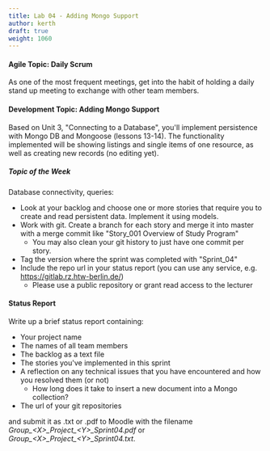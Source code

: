 ```yaml
---
title: Lab 04 - Adding Mongo Support
author: kerth
draft: true
weight: 1060
---
```

#### Agile Topic: Daily Scrum

As one of the most frequent meetings, get into the habit of holding a daily stand up meeting to exchange with other team members.

#### Development Topic: Adding Mongo Support

Based on Unit 3, "Connecting to a Database", you'll implement persistence with Mongo DB and Mongoose (lessons 13-14). The functionality
implemented will be showing listings and single items of one resource, as well as creating new records (no editing yet).

##### Topic of the Week

Database connectivity, queries:

- Look at your backlog and choose one or more stories that require you to create and read persistent data. Implement it using models.
- Work with git. Create a branch for each story and merge it into master with a merge commit like "Story_001 Overview of Study Program"
  - You may also clean your git history to just have one commit per story.
- Tag the version where the sprint was completed with "Sprint_04"
- Include the repo url in your status report (you can use any service, e.g. https://gitlab.rz.htw-berlin.de/)
  - Please use a public repository or grant read access to the lecturer

#### Status Report

Write up a brief status report containing:

- Your project name
- The names of all team members
- The backlog as a text file
- The stories you've implemented in this sprint
- A reflection on any technical issues that you have encountered and how you resolved them (or not)
  - How long does it take to insert a new document into a Mongo collection?
- The url of your git repositories

and submit it as .txt or .pdf to Moodle with the filename _Group\_\<X\>\_Project\_\<Y\>\_Sprint04.pdf_ or
_Group\_\<X\>\_Project\_\<Y\>\_Sprint04.txt_.
